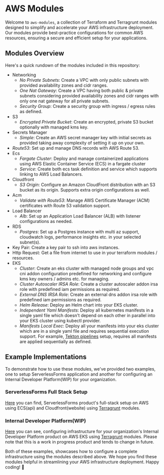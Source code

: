 # AWS Modules

Welcome to `aws-modules`, a collection of Terraform and Terragrunt modules designed to simplify and accelerate your AWS infrastructure deployment. Our modules provide best-practice configurations for common AWS resources, ensuring a secure and efficient setup for your applications.

## Modules Overview

Here's a quick rundown of the modules included in this repository:

* Networking
  * *No Private Subnets*: Create a VPC with only public subnets with provided availability zones and cidr ranges.
  * *One Nat Gateway*: Create a VPC having both public & private subnets considering provided availability zones and cidr ranges with only one nat gateway for all private subnets.
  * *Security Group*: Create a security group with ingress / egress rules as defined.
* S3
  * *Encrypted Private Bucket*: Create an encrypted, private S3 bucket optionally with managed kms key.
* Secrets Manager
  * *Simple*: Create an AWS secret manager key with initial secrets as provided taking away complexity of setting it up on your own.
* *Route53*: Set up and manage DNS records with AWS Route 53.
* Ecs
  * *Fargate Cluster*: Deploy and manage containerized applications using AWS Elastic Container Service (ECS) in a fargate cluster
  * *Service*: Create both ecs task definition and service which supports linking to AWS Load Balancers.
* Cloudfront
  * *S3 Origin*: Configure an Amazon CloudFront distribution with an S3 bucket as its origin. Supports extra origin configurations as well.
* Acm
  * *Validate with Route53*: Manage AWS Certificate Manager (ACM) certificates with Route 53 validation support.
* Load Balancer
  * *Alb*: Set up an Application Load Balancer (ALB) with listener configurations as needed.
* RDS
  * *Postgres*: Set up a Postgres instance with multi az support, cloudwatch logs, performance insights etc. in your selected subnet(s).
* Key Pair: Create a key pair to ssh into aws instances.
* Http Request: Get a file from internet to use in your terraform modules / resources.
* EKS
  * *Cluster*: Create an eks cluster with managed node groups and vpc cni addon configuration predefined for networking and configure kms key owners / admins etc. for managing.
  * *Cluster Autoscaler IRSA Role*: Create a cluster autoscaler addon irsa role with predefined iam permissions as required.
  * *External DNS IRSA Role*: Create an external dns addon irsa role with predefined iam permissions as required.
  * *Helm Release*: Deploy an Helm chart into your EKS cluster.
  * *Independent Yaml Manifests*: Deploy all kubernetes manifests in a single yaml file which doesn't depend on each other in parallel into your EKS cluster using kubectl provider.
  * *Manifests Local Exec*: Deploy all your manifests into your eks cluster which are in a single yaml file and requires sequential execution support. For example, [Tekton pipelines](https://storage.googleapis.com/tekton-releases/pipeline/latest/release.yaml) setup, requires all manifests are applied sequentially as defined.

## Example Implementations

To demonstrate how to use these modules, we've provided two examples, one to setup ServerlessForms application and another for configuring an Internal Developer Platform(WIP) for your organization.

### ServerlessForms Full Stack Setup

[Here](./examples/serverlessforms/) you can find, ServerlessForms product's full-stack setup on AWS using ECS(api) and Cloudfront(website) using [Terragrunt](https://terragrunt.gruntwork.io/docs/#getting-started) modules.

### Internal Developer Platform(WIP)

[Here](./examples/internal_developer_platform/) you can see, configuring infrastructure for your organization's Internal Developer Platform product on AWS EKS using [Terragrunt](https://terragrunt.gruntwork.io/docs/#getting-started) modules. Please note that this is a work in progress product and tends to change in future.

Both of these examples, showcases how to configure a complete infrastructure using the modules described above. We hope you find these modules helpful in streamlining your AWS infrastructure deployment. Happy coding! 🚀
